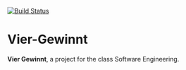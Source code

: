 [![Build Status](https://travis-ci.com/vanessa510/Vier-Gewinnt.svg?branch=master)](https://travis-ci.com/vanessa510/Vier-Gewinnt)

# Vier-Gewinnt

**Vier Gewinnt**, a project for the class Software Engineering.

